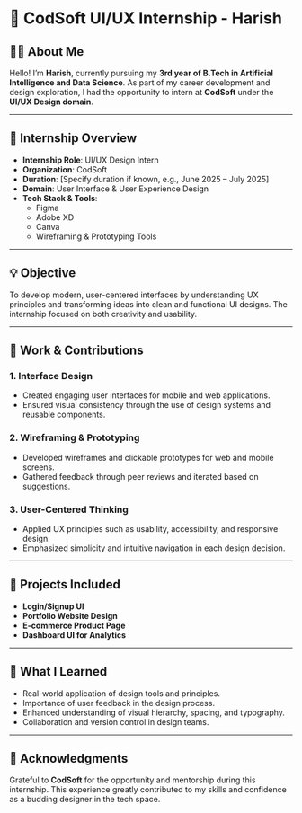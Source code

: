 # 📘 CodSoft UI/UX Internship - Harish

## 👨‍💻 About Me
Hello! I’m **Harish**, currently pursuing my **3rd year of B.Tech in Artificial Intelligence and Data Science**. As part of my career development and design exploration, I had the opportunity to intern at **CodSoft** under the **UI/UX Design domain**.

---

## 🎯 Internship Overview
- **Internship Role**: UI/UX Design Intern  
- **Organization**: CodSoft  
- **Duration**: [Specify duration if known, e.g., June 2025 – July 2025]  
- **Domain**: User Interface & User Experience Design  
- **Tech Stack & Tools**:  
  - Figma  
  - Adobe XD  
  - Canva  
  - Wireframing & Prototyping Tools

---

## 💡 Objective
To develop modern, user-centered interfaces by understanding UX principles and transforming ideas into clean and functional UI designs. The internship focused on both creativity and usability.

---

## 🔧 Work & Contributions

### 1. **Interface Design**
- Created engaging user interfaces for mobile and web applications.
- Ensured visual consistency through the use of design systems and reusable components.

### 2. **Wireframing & Prototyping**
- Developed wireframes and clickable prototypes for web and mobile screens.
- Gathered feedback through peer reviews and iterated based on suggestions.

### 3. **User-Centered Thinking**
- Applied UX principles such as usability, accessibility, and responsive design.
- Emphasized simplicity and intuitive navigation in each design decision.

---

## 📂 Projects Included
- **Login/Signup UI**
- **Portfolio Website Design**
- **E-commerce Product Page**
- **Dashboard UI for Analytics**

---

## 🧠 What I Learned
- Real-world application of design tools and principles.
- Importance of user feedback in the design process.
- Enhanced understanding of visual hierarchy, spacing, and typography.
- Collaboration and version control in design teams.

---

## 🙌 Acknowledgments
Grateful to **CodSoft** for the opportunity and mentorship during this internship. This experience greatly contributed to my skills and confidence as a budding designer in the tech space.
